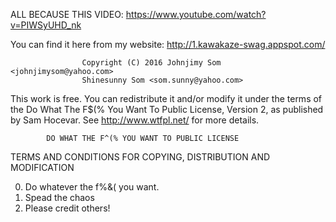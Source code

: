 ALL BECAUSE THIS VIDEO: https://www.youtube.com/watch?v=PIWSyUHD_nk

You can find it here from my website: http://1.kawakaze-swag.appspot.com/


                    Copyright (C) 2016 Johnjimy Som <johnjimysom@yahoo.com>
                    Shinesunny Som <som.sunny@yahoo.com>

This work is free. You can redistribute it and/or modify it under the
terms of the Do What The F$(% You Want To Public License, Version 2,
as published by Sam Hocevar. See http://www.wtfpl.net/ for more details.

            DO WHAT THE F^(% YOU WANT TO PUBLIC LICENSE
   TERMS AND CONDITIONS FOR COPYING, DISTRIBUTION AND MODIFICATION

  0. Do whatever the f%&( you want.
  1. Spead the chaos
  2. Please credit others!
